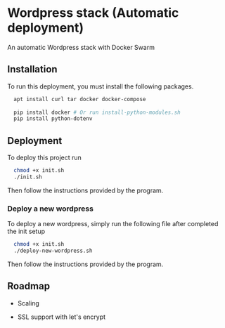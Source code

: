 
# Wordpress stack (Automatic deployment)

An automatic Wordpress stack with Docker Swarm



## Installation

To run this deployment, you must install the following packages.

```bash
  apt install curl tar docker docker-compose
  
  pip install docker # Or run install-python-modules.sh
  pip install python-dotenv
```
    
## Deployment

To deploy this project run

```bash
  chmod +x init.sh
  ./init.sh
```

Then follow the instructions provided by the program.

### Deploy a new wordpress

To deploy a new wordpress, simply run the following file after completed the init setup

```bash
  chmod +x init.sh
  ./deploy-new-wordpress.sh
```

Then follow the instructions provided by the program.


## Roadmap

- Scaling

- SSL support with let's encrypt
